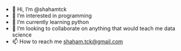 - 👋 Hi, I’m @shahamtck
- 👀 I’m interested in programming
- 🌱 I’m currently learning python
- 💞️ I’m looking to collaborate on anything that would teach me data science
- 📫 How to reach me shaham.tck@gmail.com

<!---
shahamtck/shahamtck is a ✨ special ✨ repository because its `README.md` (this file) appears on your GitHub profile.
You can click the Preview link to take a look at your changes.
--->
